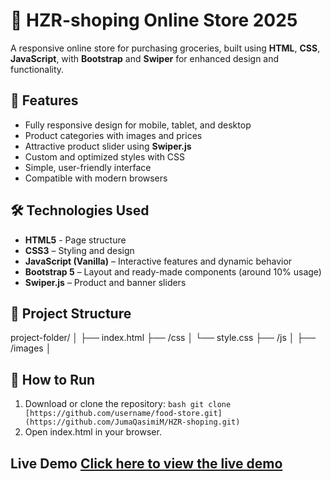 
# 🛒 HZR-shoping Online Store  2025
A responsive online store for purchasing groceries, built using **HTML**, **CSS**, **JavaScript**, with **Bootstrap** and **Swiper** for enhanced design and functionality.

## 📌 Features 
- Fully responsive design for mobile, tablet, and desktop
- Product categories with images and prices
- Attractive product slider using **Swiper.js**
- Custom and optimized styles with CSS
- Simple, user-friendly interface
- Compatible with modern browsers
## 🛠 Technologies Used 
- **HTML5** - Page structure
- **CSS3** – Styling and design
- **JavaScript (Vanilla)** – Interactive features and dynamic behavior
- **Bootstrap 5** – Layout and ready-made components (around 10% usage)
- **Swiper.js** – Product and banner sliders
## 📂 Project Structure 

project-folder/ 
│ ├── index.html 
├── /css │ 
└── style.css 
├── /js │ 
├── /images │ 

## 🚀 How to Run 
1. Download or clone the repository:
 ```bash git clone [https://github.com/username/food-store.git](https://github.com/JumaQasimiM/HZR-shoping.git) ```
2. Open index.html in your browser.

## Live Demo [Click here to view the live demo](https://jumaqasimim.github.io/HZR-shoping/)
